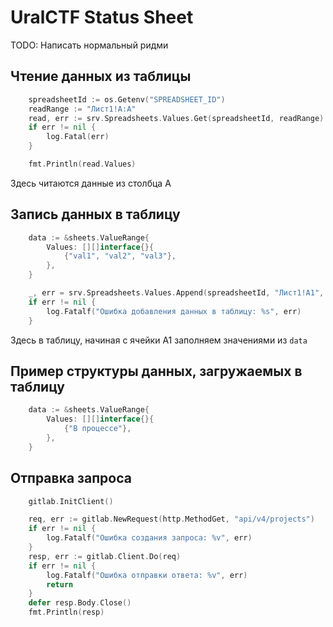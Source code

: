 # UralCTF Status Sheet
TODO: Написать нормальный ридми

## Чтение данных из таблицы
```go
	spreadsheetId := os.Getenv("SPREADSHEET_ID")
	readRange := "Лист1!A:A"
	read, err := srv.Spreadsheets.Values.Get(spreadsheetId, readRange).Do()
	if err != nil {
		log.Fatal(err)
	}

	fmt.Println(read.Values)
```
Здесь читаются данные из столбца A

## Запись данных в таблицу
```go
	data := &sheets.ValueRange{
		Values: [][]interface{}{
			{"val1", "val2", "val3"},
		},
	}

	_, err = srv.Spreadsheets.Values.Append(spreadsheetId, "Лист1!A1", data).ValueInputOption("RAW").Do()
	if err != nil {
		log.Fatalf("Ошибка добавления данных в таблицу: %s", err)
	}
```
Здесь в таблицу, начиная с ячейки A1 заполняем значениями из `data`

## Пример структуры данных, загружаемых в таблицу
```go
	data := &sheets.ValueRange{
		Values: [][]interface{}{
			{"В процессе"},
		},
	}
```
## Отправка запроса
```go
	gitlab.InitClient()

	req, err := gitlab.NewRequest(http.MethodGet, "api/v4/projects")
	if err != nil {
		log.Fatalf("Ошибка создания запроса: %v", err)
	}
	resp, err := gitlab.Client.Do(req)
	if err != nil {
		log.Fatalf("Ошибка отправки ответа: %v", err)
		return
	}
	defer resp.Body.Close()
	fmt.Println(resp)
```